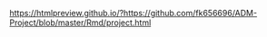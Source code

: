 https://htmlpreview.github.io/?https://github.com/fk656696/ADM-Project/blob/master/Rmd/project.html
